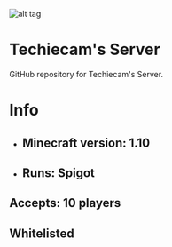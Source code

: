 ![alt tag](https://cloud.githubusercontent.com/assets/20188037/16421438/08489afa-3da9-11e6-84c2-8c7ba267add8.PNG)

# Techiecam's Server

GitHub repository for Techiecam's Server.

# Info

* ## Minecraft version: 1.10
* ## Runs: Spigot
## Accepts: 10 players
## Whitelisted
